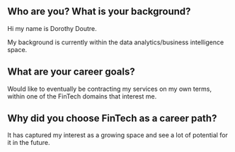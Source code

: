 ## Who are you? What is your background?
Hi my name is Dorothy Doutre.

My background is currently within the data analytics/business intelligence space. 


## What are your career goals?

Would like to eventually be contracting my services on my own terms, within one of the FinTech domains that interest me.

## Why did you choose FinTech as a career path?

It has captured my interest as a growing space and see a lot of potential for it in the future.